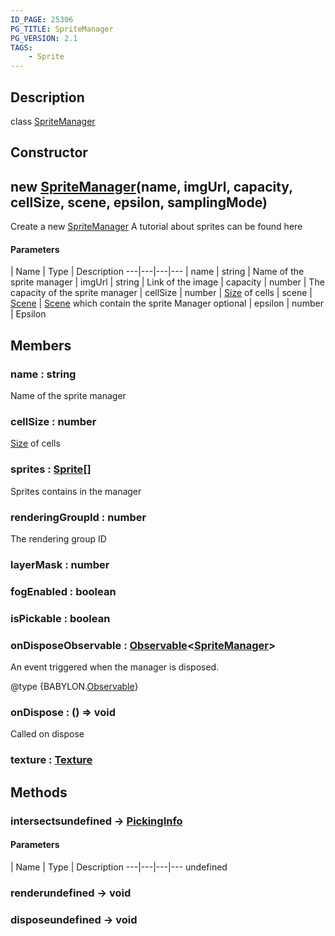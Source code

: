 ```yaml
---
ID_PAGE: 25306
PG_TITLE: SpriteManager
PG_VERSION: 2.1
TAGS:
    - Sprite
---
```

## Description

class [SpriteManager](/classes/2.4/SpriteManager)



## Constructor

## new [SpriteManager](/classes/2.4/SpriteManager)(name, imgUrl, capacity, cellSize, scene, epsilon, samplingMode)

Create a new [SpriteManager](/classes/2.4/SpriteManager)
A tutorial about sprites can be found here

#### Parameters
 | Name | Type | Description
---|---|---|---
 | name | string |    Name of the sprite manager
 | imgUrl | string |    Link of the image
 | capacity | number |    The capacity of the sprite manager
 | cellSize | number |    [Size](/classes/2.4/Size) of cells
 | scene | [Scene](/classes/2.4/Scene) |    [Scene](/classes/2.4/Scene) which contain the sprite Manager
optional | epsilon | number |    Epsilon
## Members

### name : string

Name of the sprite manager

### cellSize : number

[Size](/classes/2.4/Size) of cells

### sprites : [Sprite](/classes/2.4/Sprite)[]

Sprites contains in the manager

### renderingGroupId : number

The rendering group ID

### layerMask : number



### fogEnabled : boolean



### isPickable : boolean



### onDisposeObservable : [Observable](/classes/2.4/Observable)&lt;[SpriteManager](/classes/2.4/SpriteManager)&gt;

An event triggered when the manager is disposed.

@type {BABYLON.[Observable](/classes/2.4/Observable)}

### onDispose : () =&gt; void

Called on dispose

### texture : [Texture](/classes/2.4/Texture)



## Methods

### intersectsundefined &rarr; [PickingInfo](/classes/2.4/PickingInfo)



#### Parameters
 | Name | Type | Description
---|---|---|---
undefined
### renderundefined &rarr; void


### disposeundefined &rarr; void


